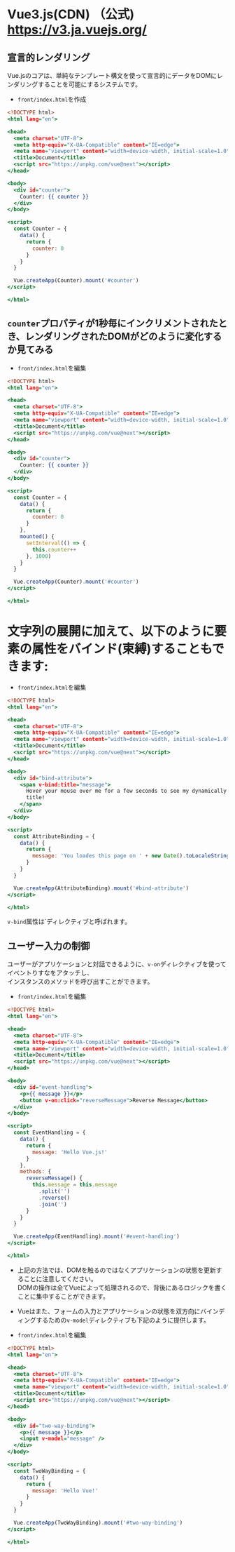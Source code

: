 # Vue3.js(CDN) （公式) https://v3.ja.vuejs.org/

## 宣言的レンダリング

Vue.jsのコアは、単純なテンプレート構文を使って宣言的にデータをDOMにレンダリングすることを可能にするシステムです。

+ `front/index.html`を作成<br>

```html:index.html
<!DOCTYPE html>
<html lang="en">

<head>
  <meta charset="UTF-8">
  <meta http-equiv="X-UA-Compatible" content="IE=edge">
  <meta name="viewport" content="width=device-width, initial-scale=1.0">
  <title>Document</title>
  <script src="https://unpkg.com/vue@next"></script>
</head>

<body>
  <div id="counter">
    Counter: {{ counter }}
  </div>
</body>

<script>
  const Counter = {
    data() {
      return {
        counter: 0
      }
    }
  }

  Vue.createApp(Counter).mount('#counter')
</script>

</html>
```

## `counter`プロパティが1秒毎にインクリメントされたとき、レンダリングされたDOMがどのように変化するか見てみる

+ `front/index.html`を編集<br>

```html:index.html
<!DOCTYPE html>
<html lang="en">

<head>
  <meta charset="UTF-8">
  <meta http-equiv="X-UA-Compatible" content="IE=edge">
  <meta name="viewport" content="width=device-width, initial-scale=1.0">
  <title>Document</title>
  <script src="https://unpkg.com/vue@next"></script>
</head>

<body>
  <div id="counter">
    Counter: {{ counter }}
  </div>
</body>

<script>
  const Counter = {
    data() {
      return {
        counter: 0
      }
    },
    mounted() {
      setInterval(() => {
        this.counter++
      }, 1000)
    }
  }

  Vue.createApp(Counter).mount('#counter')
</script>

</html>
```

# 文字列の展開に加えて、以下のように要素の属性をバインド(束縛)することもできます:

+ `front/index.html`を編集<br>

```html:index.html
<!DOCTYPE html>
<html lang="en">

<head>
  <meta charset="UTF-8">
  <meta http-equiv="X-UA-Compatible" content="IE=edge">
  <meta name="viewport" content="width=device-width, initial-scale=1.0">
  <title>Document</title>
  <script src="https://unpkg.com/vue@next"></script>
</head>

<body>
  <div id="bind-attribute">
    <span v-bind:title="message">
      Hover your mouse over me for a few seconds to see my dynamically bound
      title!
    </span>
  </div>
</body>

<script>
  const AttributeBinding = {
    data() {
      return {
        message: 'You loades this page on ' + new Date().toLocaleString()
      }
    }
  }

  Vue.createApp(AttributeBinding).mount('#bind-attribute')
</script>

</html>
```

`v-bind`属性は`ディレクティブと呼ばれます。

## ユーザー入力の制御

ユーザーがアプリケーションと対話できるように、`v-on`ディレクティブを使ってイベントりすなをアタッチし、<br>
インスタンスのメソッドを呼び出すことができます。<br>

+ `front/index.html`を編集<br>

```html:index.html
<!DOCTYPE html>
<html lang="en">

<head>
  <meta charset="UTF-8">
  <meta http-equiv="X-UA-Compatible" content="IE=edge">
  <meta name="viewport" content="width=device-width, initial-scale=1.0">
  <title>Document</title>
  <script src="https://unpkg.com/vue@next"></script>
</head>

<body>
  <div id="event-handling">
    <p>{{ message }}</p>
    <button v-on:click="reverseMessage">Reverse Message</button>
  </div>
</body>

<script>
  const EventHandling = {
    data() {
      return {
        message: 'Hello Vue.js!'
      }
    },
    methods: {
      reverseMessage() {
        this.message = this.message
          .split('')
          .reverse()
          .join('')
      }
    }
  }

  Vue.createApp(EventHandling).mount('#event-handling')
</script>

</html>
```

+ 上記の方法では、DOMを触るのではなくアプリケーションの状態を更新することに注意してください。<br>
DOMの操作は全てVueによって処理されるので、背後にあるロジックを書くことに集中することができます。<br>

+ Vueはまた、フォームの入力とアプリケーションの状態を双方向にバインディングするための`v-model`ディレクティブも下記のように提供します。<br>

+ `front/index.html`を編集<br>

```html:index.html
<!DOCTYPE html>
<html lang="en">

<head>
  <meta charset="UTF-8">
  <meta http-equiv="X-UA-Compatible" content="IE=edge">
  <meta name="viewport" content="width=device-width, initial-scale=1.0">
  <title>Document</title>
  <script src="https://unpkg.com/vue@next"></script>
</head>

<body>
  <div id="two-way-binding">
    <p>{{ message }}</p>
    <input v-model="message" />
  </div>
</body>

<script>
  const TwoWayBinding = {
    data() {
      return {
        message: 'Hello Vue!'
      }
    }
  }

  Vue.createApp(TwoWayBinding).mount('#two-way-binding')
</script>

</html>
```

